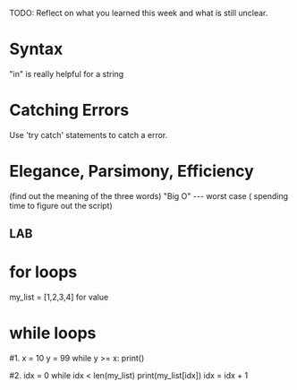 TODO: Reflect on what you learned this week and what is still unclear.
# Syntax
"in" is really helpful for a string
# Catching Errors
Use 'try catch' statements to catch a error.
# Elegance, Parsimony, Efficiency
(find out the meaning of the three words)
"Big O" --- worst case ( spending time to figure out the script)
 
## LAB
# for loops
my_list = [1,2,3,4]
for value    

# while loops 
#1.
x = 10
y = 99
while y >= x:
    print()

#2.
idx = 0
while idx < len(my_list)
    print(my_list[idx])
    idx = idx + 1




